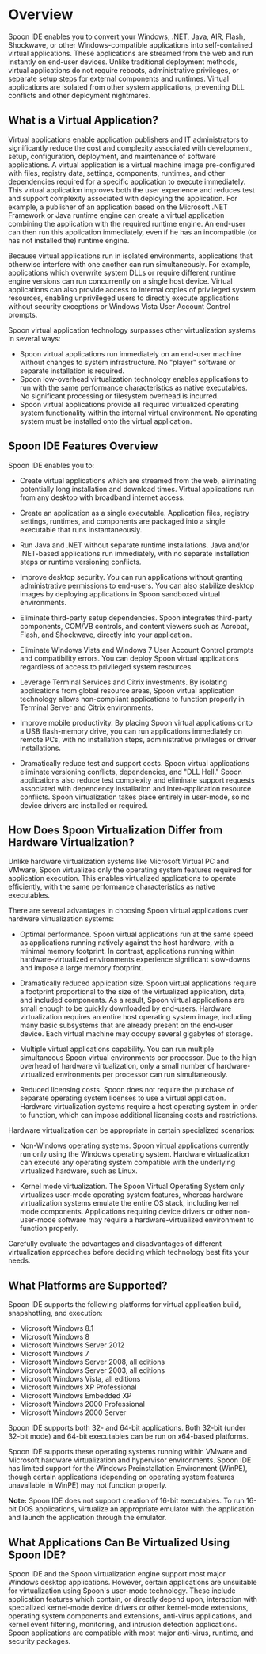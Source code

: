 # Overview #

Spoon IDE enables you to convert your Windows, .NET, Java, AIR, Flash, Shockwave, or other Windows-compatible applications into self-contained virtual applications. These applications are streamed from the web and run instantly on end-user devices. Unlike traditional deployment methods, virtual applications do not require reboots, administrative privileges, or separate setup steps for external components and runtimes. Virtual applications are isolated from other system applications, preventing DLL conflicts and other deployment nightmares.

## What is a Virtual Application? ##
Virtual applications enable application publishers and IT administrators to significantly reduce the cost and complexity associated with development, setup, configuration, deployment, and maintenance of software applications. A virtual application is a virtual machine image pre-configured with files, registry data, settings, components, runtimes, and other dependencies required for a specific application to execute immediately. This virtual application improves both the user experience and reduces test and support complexity associated with deploying the application. For example, a publisher of an application based on the Microsoft .NET Framework or Java runtime engine can create a virtual application combining the application with the required runtime engine. An end-user can then run this application immediately, even if he has an incompatible (or has not installed the) runtime engine.
 
Because virtual applications run in isolated environments, applications that otherwise interfere with one another can run simultaneously. For example, applications which overwrite system DLLs or require different runtime engine versions can run concurrently on a single host device. Virtual applications can also provide access to internal copies of privileged system resources, enabling unprivileged users to directly execute applications without security exceptions or Windows Vista User Account Control prompts.

Spoon virtual application technology surpasses other virtualization systems in several ways:


- Spoon virtual applications run immediately on an end-user machine without changes to system infrastructure. No "player" software or separate installation is required.  
- Spoon low-overhead virtualization technology enables applications to run with the same performance characteristics as native executables. No significant processing or filesystem overhead is incurred.
- Spoon virtual applications provide all required virtualized operating system functionality within the internal virtual environment. No operating system must be installed onto the virtual application.

## Spoon IDE Features Overview ##

Spoon IDE enables you to:

- Create virtual applications which are streamed from the web, eliminating potentially long installation and download times. Virtual applications run from any desktop with broadband internet access.

- Create an application as a single executable. Application files, registry settings, runtimes, and components are packaged into a single executable that runs instantaneously.

- Run Java and .NET without separate runtime installations. Java and/or .NET-based applications run immediately, with no separate installation steps or runtime versioning conflicts. 

- Improve desktop security. You can run applications without granting administrative permissions to end-users. You can also stabilize desktop images by deploying applications in Spoon sandboxed virtual environments.

- Eliminate third-party setup dependencies. Spoon integrates third-party components, COM/VB controls, and content viewers such as Acrobat, Flash, and Shockwave, directly into your application.

- Eliminate Windows Vista and Windows 7 User Account Control prompts and compatibility errors. You can deploy 
Spoon virtual applications regardless of access to privileged system resources.

- Leverage Terminal Services and Citrix investments. By isolating applications from global resource areas, Spoon virtual application technology allows non-compliant applications to function properly in Terminal 
Server and Citrix environments.

- Improve mobile productivity. By placing Spoon virtual applications onto a USB flash-memory drive, you can run applications immediately on remote PCs, with no installation steps, administrative privileges or driver installations.

- Dramatically reduce test and support costs. Spoon virtual applications eliminate versioning conflicts, dependencies, and "DLL Hell." Spoon applications also reduce test complexity and eliminate support requests associated with dependency installation and inter-application resource conflicts. Spoon virtualization takes place entirely in user-mode, so no device drivers are installed or required.

## How Does Spoon Virtualization Differ from Hardware Virtualization? ##

Unlike hardware virtualization systems like Microsoft Virtual PC and VMware, Spoon virtualizes only the operating system features required for application execution. This enables virtualized applications to operate efficiently, with the same performance characteristics as native executables.

There are several advantages in choosing Spoon virtual applications over hardware virtualization systems:

- Optimal performance. Spoon virtual applications run at the same speed as applications running natively against the host hardware, with a minimal memory footprint. In contrast, applications running within hardware-virtualized environments experience significant slow-downs and impose a large memory footprint.

- Dramatically reduced application size. Spoon virtual applications require a footprint proportional to the size of the virtualized application, data, and included components. As a result, Spoon virtual applications are small enough to be quickly downloaded by end-users. Hardware virtualization requires an entire host operating system image, including many basic subsystems that are already present on the end-user device. Each virtual machine may occupy several gigabytes of storage.

- Multiple virtual applications capability. You can run multiple simultaneous Spoon virtual environments per processor. Due to the high overhead of hardware virtualization, only a small number of hardware-virtualized environments per processor can run simultaneously.

- Reduced licensing costs. Spoon does not require the purchase of separate operating system licenses to use a virtual application. Hardware virtualization systems require a host operating system in order to function, which can impose additional licensing costs and restrictions.

Hardware virtualization can be appropriate in certain specialized scenarios:

- Non-Windows operating systems. Spoon virtual applications currently run only using the Windows operating system. Hardware virtualization can execute any operating system compatible with the underlying virtualized hardware, such as Linux.

- Kernel mode virtualization. The Spoon Virtual Operating System only virtualizes user-mode operating system features, whereas hardware virtualization systems emulate the entire OS stack, including kernel mode components. Applications requiring device drivers or other non-user-mode software may require a hardware-virtualized environment to function properly.

Carefully evaluate the advantages and disadvantages of different virtualization approaches before deciding which technology best fits your needs.

## What Platforms are Supported? ##
Spoon IDE supports the following platforms for virtual application build, snapshotting, and execution:

- Microsoft Windows 8.1
- Microsoft Windows 8
- Microsoft Windows Server 2012
- Microsoft Windows 7
- Microsoft Windows Server 2008, all editions
- Microsoft Windows Server 2003, all editions
- Microsoft Windows Vista, all editions
- Microsoft Windows XP Professional
- Microsoft Windows Embedded XP
- Microsoft Windows 2000 Professional
- Microsoft Windows 2000 Server

Spoon IDE supports both 32- and 64-bit applications. Both 32-bit (under 32-bit mode) and 64-bit executables can be run on x64-based platforms.

Spoon IDE supports these operating systems running within VMware and Microsoft hardware virtualization and hypervisor environments. Spoon IDE has limited support for the Windows Preinstallation Environment (WinPE), though certain applications (depending on operating system features unavailable in WinPE) may not function properly.

**Note:** Spoon IDE does not support creation of 16-bit executables. To run 16-bit DOS applications, virtualize an appropriate emulator with the application and launch the application through the emulator.

## What Applications Can Be Virtualized Using Spoon IDE? ##

Spoon IDE and the Spoon virtualization engine support most major Windows desktop applications. However, certain applications are unsuitable for virtualization using Spoon's user-mode technology. These include application features which contain, or directly depend upon, interaction with specialized kernel-mode device drivers or other kernel-mode extensions, operating system components and extensions, anti-virus applications, and kernel event filtering, monitoring, and intrusion detection applications. Spoon applications are compatible with most major anti-virus, runtime, and security packages.